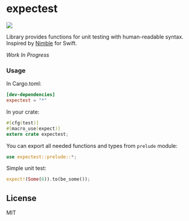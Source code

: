 # expectest
[![](http://meritbadge.herokuapp.com/expectest)](https://crates.io/crates/expectest)

Library provides functions for unit testing with human-readable syntax. Inspired by [Nimble](https://github.com/Quick/Nimble) for Swift.

*Work In Progress*

### Usage

In Cargo.toml:
```toml
[dev-dependencies]
expectest = "*"
```

In your crate:
```rust
#[cfg(test)]
#[macro_use(expect)]
extern crate expectest;
```

You can export all needed functions and types from `prelude` module:
```rust
use expectest::prelude::*;
```

Simple unit test:
```rust
expect!(Some(6)).to(be_some());
```

## License
MIT
